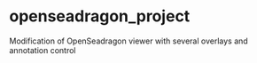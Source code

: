 # openseadragon_project
Modification of OpenSeadragon viewer with several overlays and annotation control 
